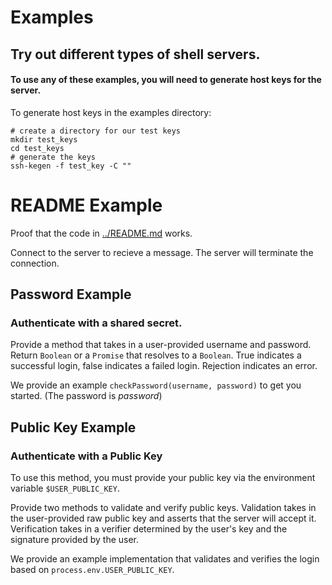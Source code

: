 # Examples
## Try out different types of shell servers.

#### To use any of these examples, you will need to generate host keys for the server.

To generate host keys in the examples directory:
```
# create a directory for our test keys
mkdir test_keys
cd test_keys
# generate the keys
ssh-kegen -f test_key -C ""
```


# README Example
Proof that the code in [../README.md](../README.md) works.

Connect to the server to recieve a message. The server will terminate the connection.

## Password Example
### Authenticate with a shared secret.
Provide a method that takes in a user-provided username and password. Return `Boolean` or a `Promise` that resolves to a `Boolean`. True indicates a successful login, false indicates a failed login. Rejection indicates an error.

We provide an example `checkPassword(username, password)` to get you started. (The password is *password*)

## Public Key Example
### Authenticate with a Public Key
To use this method, you must provide your public key via the environment variable `$USER_PUBLIC_KEY`.

Provide two methods to validate and verify public keys. Validation takes in the user-provided raw public key and asserts that the server will accept it.
Verification takes in a verifier determined by the user's key and the signature provided by the user.

We provide an example implementation that validates and verifies the login based on `process.env.USER_PUBLIC_KEY`.